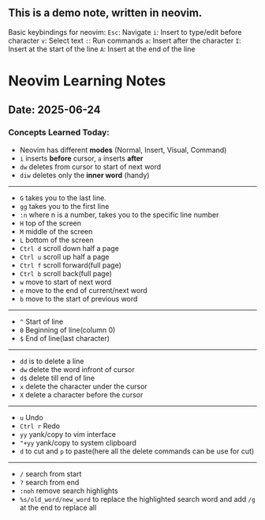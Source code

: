 ## This is a demo note, written in neovim.
Basic keybindings for neovim: 
`Esc`: Navigate 
`i`: Insert to type/edit before character 
`v`: Select text 
`:`: Run commands 
`a`: Insert after the character 
`I`: Insert at the start of the line
`A`: Insert at the end of the line

# Neovim Learning Notes

## Date: 2025-06-24

### Concepts Learned Today:

- Neovim has different **modes** (Normal, Insert, Visual, Command)
- `i` inserts **before** cursor, `a` inserts **after**
- `dw` deletes from cursor to start of next word
- `diw` deletes only the **inner word** (handy)


---

- `G` takes you to the last line.
- `gg` takes you to the first line
- `:n` where n is a number, takes you to the specific line number
- `H` top of the screen
- `M` middle of the screen
- `L` bottom of the screen
- `Ctrl d` scroll down half a page
- `Ctrl u` scroll up half a page
- `Ctrl f` scroll forward(full page)
- `Ctrl b` scroll back(full page)
- `w` move to start of next word
- `e` move to the end of current/next word
- `b` move to the start of previous word

---

- `^` Start of line
- `0` Beginning of line(column 0)
- `$` End of line(last character)

---

- `dd` is to delete a line
- `dw` delete the word infront of cursor
- `d$` delete till end of line
- `x` delete the character under the cursor
- `X` delete a character before the cursor

---

- `u` Undo
- `Ctrl r` Redo
- `yy` yank/copy to vim interface
- `"+yy` yank/copy to system clipboard
- `d` to cut and `p` to paste(here all the delete commands can be use for cut)

---

- `/` search from start
- `?` search from end
- `:noh` remove search highlights
- `%s/old_word/new_word` to replace the highlighted search word and add `/g` at the end to replace all

